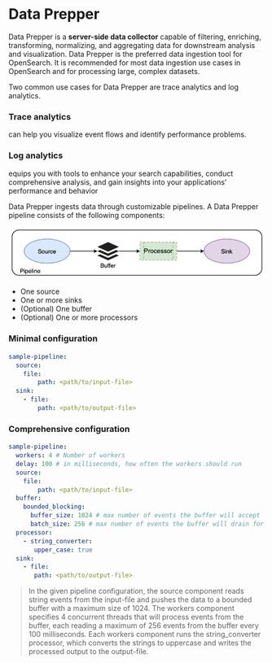 # Data Prepper
Data Prepper is a **server-side data collector** capable of filtering, enriching, transforming, normalizing, and aggregating data for downstream analysis and visualization. Data Prepper is the preferred data ingestion tool for OpenSearch. It is recommended for most data ingestion use cases in OpenSearch and for processing large, complex datasets.

Two common use cases for Data Prepper are trace analytics and log analytics. 
### Trace analytics 
can help you visualize event flows and identify performance problems. 
### Log analytics 
equips you with tools to enhance your search capabilities, conduct comprehensive analysis, and gain insights into your applications’ performance and behavior  

Data Prepper ingests data through customizable pipelines. A Data Prepper pipeline consists of the following components:

![alt text](image.png)

- One source
- One or more sinks
- (Optional) One buffer
- (Optional) One or more processors

### Minimal configuration

```yaml
sample-pipeline:
  source:
    file:
        path: <path/to/input-file>
  sink:
    - file:
        path: <path/to/output-file>
```

### Comprehensive configuration

```yaml
sample-pipeline:
  workers: 4 # Number of workers
  delay: 100 # in milliseconds, how often the workers should run
  source:
    file:
        path: <path/to/input-file>
  buffer:
    bounded_blocking:
      buffer_size: 1024 # max number of events the buffer will accept
      batch_size: 256 # max number of events the buffer will drain for each read
  processor:
    - string_converter:
       upper_case: true
  sink:
    - file:
       path: <path/to/output-file>
```

> In the given pipeline configuration, the source component reads string events from the input-file and pushes the data to a bounded buffer with a maximum size of 1024. The workers component specifies 4 concurrent threads that will process events from the buffer, each reading a maximum of 256 events from the buffer every 100 milliseconds. Each workers component runs the string_converter processor, which converts the strings to uppercase and writes the processed output to the output-file.